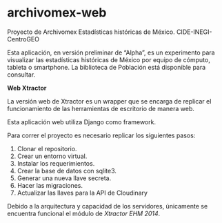 # archivomex-web
Proyecto de Archivomex Estadísticas históricas de México. CIDE-INEGI-CentroGEO

Esta aplicación, en versión preliminar de “Alpha”, es un experimento para visualizar las estadísticas históricas de México por equipo de cómputo, tableta o smartphone. La biblioteca de Población está disponible para consultar.

**Web Xtractor**

La versión web de Xtractor es un wrapper que se encarga de replicar el funcionamiento de las herramientas de escritorio de manera web.

Esta aplicación web utiliza Django como framework.

Para correr el proyecto es necesario replicar los siguientes pasos:

1. Clonar el repositorio.
2. Crear un entorno virtual.
3. Instalar los requerimientos.
4. Crear la base de datos con sqlite3.
5. Generar una nueva llave secreta.
6. Hacer las migraciones.
7. Actualizar las llaves para la API de Cloudinary

Debido a la arquitectura y capacidad de los servidores, únicamente se encuentra funcional el módulo de *Xtractor EHM 2014*.
